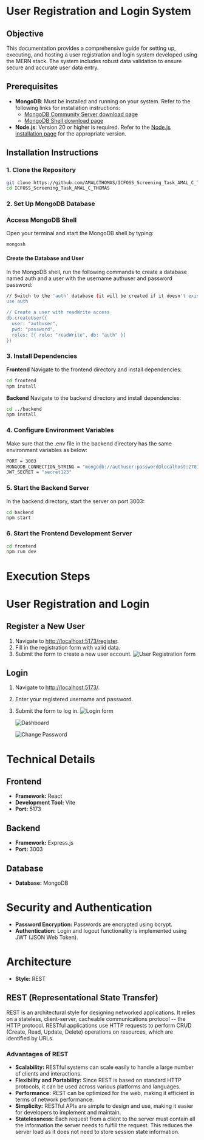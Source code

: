 # User Registration and Login System

## Objective

This documentation provides a comprehensive guide for setting up, executing, and hosting a user registration and login system developed using the MERN stack. The system includes robust data validation to ensure secure and accurate user data entry.

## Prerequisites

- **MongoDB**: Must be installed and running on your system. Refer to the following links for installation instructions:
  - [MongoDB Community Server download page](https://www.mongodb.com/try/download/community)
  - [MongoDB Shell download page](https://www.mongodb.com/try/download/shell)
- **Node.js**: Version 20 or higher is required. Refer to the [Node.js installation page](https://nodejs.org/en/download/) for the appropriate version.

## Installation Instructions

### 1. Clone the Repository

```bash
git clone https://github.com/AMALCTHOMAS/ICFOSS_Screening_Task_AMAL_C_THOMAS.git
cd ICFOSS_Screening_Task_AMAL_C_THOMAS
```
### 2. Set Up MongoDB Database

### Access MongoDB Shell
Open your terminal and start the MongoDB shell by typing:

```bash
mongosh
```

#### Create the Database and User
In the MongoDB shell, run the following commands to create a database named auth and a user with the username authuser and password password:

```bash
// Switch to the 'auth' database (it will be created if it doesn't exist)
use auth

// Create a user with readWrite access
db.createUser({
  user: "authuser",
  pwd: "password",
  roles: [{ role: "readWrite", db: "auth" }]
})
```

### 3. Install Dependencies
  **Frontend**
  Navigate to the frontend directory and install dependencies:
  ```bash
cd frontend
npm install
  ```
**Backend**
Navigate to the backend directory and install dependencies:
```bash
cd ../backend
npm install
```
### 4. Configure Environment Variables
Make sure that the .env file in the backend directory has the same environment variables as below:
```bash
PORT = 3003
MONGODB_CONNECTION_STRING = "mongodb://authuser:password@localhost:27017/auth"
JWT_SECRET = "secret123"
```
### 5. Start the Backend Server
In the backend directory, start the server on port 3003:
```bash
cd backend
npm start
```
### 6. Start the Frontend Development Server
``` bash
cd frontend
npm run dev
```
# Execution Steps
# User Registration and Login

## Register a New User

1. Navigate to [http://localhost:5173/register](http://localhost:5173/register).
2. Fill in the registration form with valid data.
3. Submit the form to create a new user account.
   ![User Registration form](https://github.com/AMALCTHOMAS/ICFOSS_Screening_Task_AMAL_C_THOMAS/blob/main/screenshorts/1.png)

## Login

1. Navigate to [http://localhost:5173/](http://localhost:5173/).
2. Enter your registered username and password.
3. Submit the form to log in.
   ![Login form](https://github.com/AMALCTHOMAS/ICFOSS_Screening_Task_AMAL_C_THOMAS/blob/main/screenshorts/2.png)

   ![Dashboard](https://github.com/AMALCTHOMAS/ICFOSS_Screening_Task_AMAL_C_THOMAS/blob/main/screenshorts/3.png)

   ![Change Password](https://github.com/AMALCTHOMAS/ICFOSS_Screening_Task_AMAL_C_THOMAS/blob/main/screenshorts/4.png)

# Technical Details

## Frontend
- **Framework:** React
- **Development Tool:** Vite
- **Port:** 5173

## Backend
- **Framework:** Express.js
- **Port:** 3003

## Database
- **Database:** MongoDB

# Security and Authentication
- **Password Encryption:** Passwords are encrypted using bcrypt.
- **Authentication:** Login and logout functionality is implemented using JWT (JSON Web Token).

# Architecture
- **Style:** REST

## REST (Representational State Transfer)
REST is an architectural style for designing networked applications. It relies on a stateless, client-server, cacheable communications protocol -- the HTTP protocol. RESTful applications use HTTP requests to perform CRUD (Create, Read, Update, Delete) operations on resources, which are identified by URLs.

### Advantages of REST
- **Scalability:** RESTful systems can scale easily to handle a large number of clients and interactions.
- **Flexibility and Portability:** Since REST is based on standard HTTP protocols, it can be used across various platforms and languages.
- **Performance:** REST can be optimized for the web, making it efficient in terms of network performance.
- **Simplicity:** RESTful APIs are simple to design and use, making it easier for developers to implement and maintain.
- **Statelessness:** Each request from a client to the server must contain all the information the server needs to fulfill the request. This reduces the server load as it does not need to store session state information.
